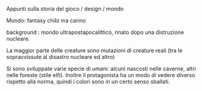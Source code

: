 Appunti sulla storia del gioco / design / mondo

Mondo: fantasy chibi ma carino

background : mondo ultrapostapocalittico, rinato dopo una distruzione nucleare.

La maggior parte delle creature sono mutazioni di creature reali (tra le sopravvissute al disastro nucleare ed altro)

Si sono sviluppate varie specie di umani:
alcuni nascosti nelle caverne, altri nelle foreste (stile elfi).
Inoltre il protagonista ha un modo di vedere diverso rispetto alla norma, quindi i colori sono in un certo senso sballati.